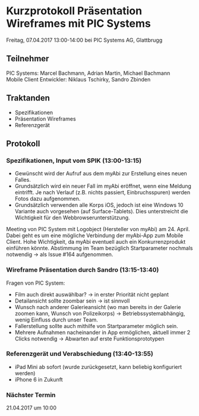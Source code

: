 # Kurzprotokoll Präsentation Wireframes mit PIC Systems

Freitag, 07.04.2017 13:00-14:00 bei PIC Systems AG, Glattbrugg

## Teilnehmer

PIC Systems: Marcel Bachmann, Adrian Martin, Michael Bachmann  
Mobile Client Entwickler: Niklaus Tschirky, Sandro Zbinden

## Traktanden
- Spezifikationen
- Präsentation Wireframes
- Referenzgerät

## Protokoll

### Spezifikationen, Input vom SPIK (13:00-13:15)
- Gewünscht wird der Aufruf aus dem myAbi zur Erstellung eines neuen Falles.
- Grundsätzlich wird ein neuer Fall im myAbi eröffnet, wenn eine Meldung eintrifft. Je nach Verlauf (z.B. nichts passiert, Einbruchsspuren) werden Fotos dazu aufgenommen.
- Grundsätzlich verwenden alle Korps iOS, jedoch ist eine Windows 10 Variante auch vorgesehen (auf Surface-Tablets). Dies unterstreicht die Wichtigkeit für den Webbrowserunterstützung.

Meeting von PIC System mit Logobject (Hersteller von myAbi) am 24. April. Dabei geht es um eine mögliche Verbindung der myAbi-App zum Mobile Client. Hohe Wichtigkeit, da myAbi eventuell auch ein Konkurrenzprodukt einführen könnte. Abstimmung im Team bezüglich Startparameter nochmals notwendig → als Issue #164 aufgenommen.

### Wireframe Präsentation durch Sandro (13:15-13:40)
Fragen von PIC System:
- Film auch direkt auswählbar? → in erster Priorität nicht geplant
- Detailansicht sollte zoombar sein → ist sinnvoll
- Wunsch nach anderer Galerieansicht (wo man bereits in der Galerie zoomen kann, Wunsch von Polizeikorps) → Betriebssystemabhängig, wenig Einfluss durch unser Team.
- Fallerstellung sollte auch mithilfe von Startparameter möglich sein.
- Mehrere Aufnahmen nacheinander in App ermöglichen, aktuell immer 2 Clicks notwendig → Abwarten auf erste Funktionsprototypen

### Referenzgerät und Verabschiedung (13:40-13:55)
- iPad Mini ab sofort (wurde zurückgesetzt, kann beliebig konfiguriert werden)
- iPhone 6 in Zukunft

### Nächster Termin
21.04.2017 um 10:00
